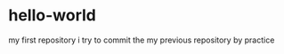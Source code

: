 hello-world
===========

my first repository
i try to commit the my previous repository
by practice
